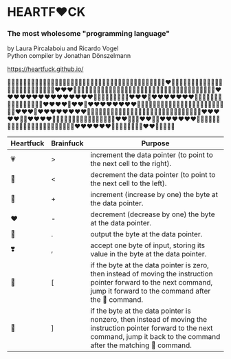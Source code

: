 # HEARTF❤️CK
### The most wholesome "programming language"
by Laura Pircalaboiu and Ricardo Vogel  
Python compiler by Jonathan Dönszelmann

https://heartfuck.github.io/

💖💖💖💖💖💖💖💖💖💖💛💗💖💗💖💖💖💗💖💖💖💖💖💖💖💗💖💖💖💖💖💖💖💖💖💖💜💜💜💜❤️💙💗💗💗💖💖💖💖💖💖💖💖💖💖💖💖💖💖💌💗💖💖💖💖💌❤️❤️❤️💌💜💜💖💖💌💗💗💖💖💖💖💖💖💖💖💌💖💖💌💖💖💖💖💌💖💌💜💜💌💗💗💖💖💖💌❤️❤️❤️❤️❤️❤️❤️❤️❤️❤️❤️❤️❤️❤️❤️💌💖💖💖💖💖💖💖💌❤️❤️❤️💌❤️❤️❤️❤️❤️❤️❤️💌💖💖💖💖💖💖💖💖💖💖💖💖💖💖💌❤️❤️❤️❤️💌❤️❤️💌❤️❤️❤️❤️❤️❤️❤️❤️💌💜💜💌💖💖💌💗💗💖💖💖💖💖💖💖💖💖💖💖💌💖💖💌❤️❤️❤️💌❤️❤️❤️❤️❤️❤️❤️❤️💌💖💖💖💖💖💖💖💖💖💖💖💌💜💖💖💖💖💖💖💖💖💖💖💖💖💖💌💗❤️❤️❤️❤️❤️💌💌❤️❤️❤️❤️💌💖💖💖💖💖💌💜💖💖💖💖💖💖💌💜❤️❤️💌💗💗❤️❤️💌💜❤️❤️❤️❤️❤️❤️💌💗💖💖💌💜💖💖💖💖💖💖💌💗💖💖💖💖💖💖💖💌💜❤️❤️❤️❤️❤️❤️💌💖💖💖💖💖💖💌❤️❤️💌💜💖💖💌

Heartfuck | Brainfuck | Purpose
--- | --- | ---
💗 | > | increment the data pointer (to point to the next cell to the right).
💜 | < | decrement the data pointer (to point to the next cell to the left).
💖 | + | increment (increase by one) the byte at the data pointer.
❤️ | - | decrement (decrease by one) the byte at the data pointer.
💌 | . | output the byte at the data pointer.
❣️ | , | accept one byte of input, storing its value in the byte at the data pointer.
💛 | [ | if the byte at the data pointer is zero, then instead of moving the instruction pointer forward to the next command, jump it forward to the command after the 💙 command.
💙 | ] | if the byte at the data pointer is nonzero, then instead of moving the instruction pointer forward to the next command, jump it back to the command after the matching 💛 command.
